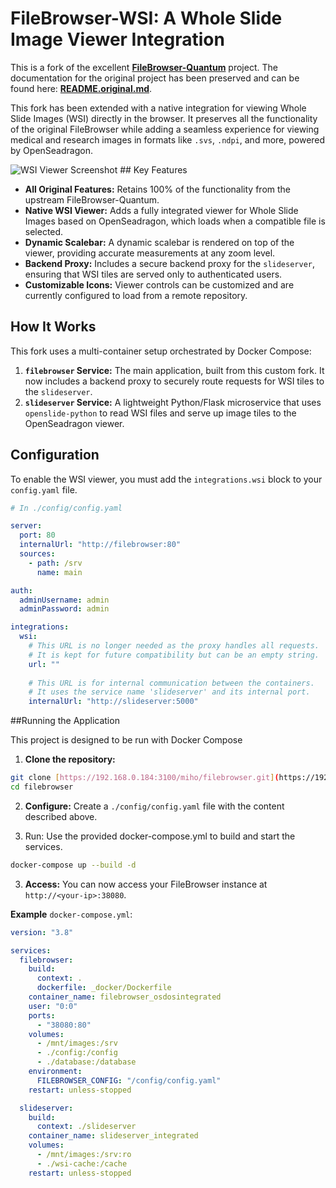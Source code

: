 # FileBrowser-WSI: A Whole Slide Image Viewer Integration

This is a fork of the excellent **[FileBrowser-Quantum](https://github.com/gtsteffaniak/filebrowser)** project. The documentation for the original project has been preserved and can be found here: **[README.original.md](./README.original.md)**.

This fork has been extended with a native integration for viewing Whole Slide Images (WSI) directly in the browser. It preserves all the functionality of the original FileBrowser while adding a seamless experience for viewing medical and research images in formats like `.svs`, `.ndpi`, and more, powered by OpenSeadragon.

![WSI Viewer Screenshot](https://user-images.githubusercontent.com/1035832/203498953-27351a9e-062e-4a25-9b34-a034293f350c.png) ## Key Features

* **All Original Features:** Retains 100% of the functionality from the upstream FileBrowser-Quantum.
* **Native WSI Viewer:** Adds a fully integrated viewer for Whole Slide Images based on OpenSeadragon, which loads when a compatible file is selected.
* **Dynamic Scalebar:** A dynamic scalebar is rendered on top of the viewer, providing accurate measurements at any zoom level.
* **Backend Proxy:** Includes a secure backend proxy for the `slideserver`, ensuring that WSI tiles are served only to authenticated users.
* **Customizable Icons:** Viewer controls can be customized and are currently configured to load from a remote repository.

## How It Works

This fork uses a multi-container setup orchestrated by Docker Compose:

1.  **`filebrowser` Service:** The main application, built from this custom fork. It now includes a backend proxy to securely route requests for WSI tiles to the `slideserver`.
2.  **`slideserver` Service:** A lightweight Python/Flask microservice that uses `openslide-python` to read WSI files and serve up image tiles to the OpenSeadragon viewer.

## Configuration

To enable the WSI viewer, you must add the `integrations.wsi` block to your `config.yaml` file.

```yaml
# In ./config/config.yaml

server:
  port: 80
  internalUrl: "http://filebrowser:80"
  sources:
    - path: /srv
      name: main

auth:
  adminUsername: admin
  adminPassword: admin

integrations:
  wsi:
    # This URL is no longer needed as the proxy handles all requests.
    # It is kept for future compatibility but can be an empty string.
    url: ""
    
    # This URL is for internal communication between the containers.
    # It uses the service name 'slideserver' and its internal port.
    internalUrl: "http://slideserver:5000"
```

##Running the Application

This project is designed to be run with Docker Compose
1.  **Clone the repository:**
```bash
git clone [https://192.168.0.184:3100/miho/filebrowser.git](https://192.168.0.184:3100/miho/filebrowser.git)
cd filebrowser
```
2.  **Configure:** Create a `./config/config.yaml` file with the content described above.

3.  Run: Use the provided docker-compose.yml to build and start the services.
```bash
docker-compose up --build -d
```
3.  **Access:** You can now access your FileBrowser instance at `http://<your-ip>:38080`.


**Example** `docker-compose.yml`:

```yaml
version: "3.8"

services:
  filebrowser:
    build:
      context: .
      dockerfile: _docker/Dockerfile
    container_name: filebrowser_osdosintegrated
    user: "0:0"
    ports:
      - "38080:80"
    volumes:
      - /mnt/images:/srv
      - ./config:/config
      - ./database:/database
    environment:
      FILEBROWSER_CONFIG: "/config/config.yaml"
    restart: unless-stopped

  slideserver:
    build:
      context: ./slideserver
    container_name: slideserver_integrated
    volumes:
      - /mnt/images:/srv:ro
      - ./wsi-cache:/cache
    restart: unless-stopped
```

